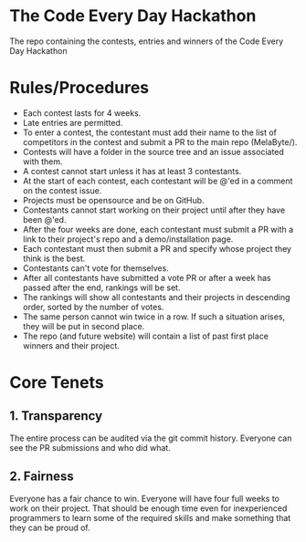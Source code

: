 # The Code Every Day Hackathon
The repo containing the contests, entries and winners of the Code Every Day Hackathon

# Rules/Procedures

* Each contest lasts for 4 weeks.
* Late entries are permitted.
* To enter a contest, the contestant must add their name to the list of competitors in the contest and submit a PR to the main repo (MelaByte/<contest-name>).
* Contests will have a folder in the source tree and an issue associated with them.
* A contest cannot start unless it has at least 3 contestants.
* At the start of each contest, each contestant will be @'ed in a comment on the contest issue.
* Projects must be opensource and be on GitHub.
* Contestants cannot start working on their project until after they have been @'ed.
* After the four weeks are done, each contestant must submit a PR with a link to their project's repo and a demo/installation page.
* Each contestant must then submit a PR and specify whose project they think is the best.
* Contestants can't vote for themselves.
* After all contestants have submitted a vote PR or after a week has passed after the end, rankings will be set.
* The rankings will show all contestants and their projects in descending order, sorted by the number of votes.
* The same person cannot win twice in a row. If such a situation arises, they will be put in second place.
* The repo (and future website) will contain a list of past first place winners and their project.

# Core Tenets
## 1. Transparency
The entire process can be audited via the git commit history. Everyone can see the PR submissions and who did what.
## 2. Fairness
Everyone has a fair chance to win. Everyone will have four full weeks to work on their project. That should be enough time even for inexperienced programmers to learn some of the required skills and make something that they can be proud of.
